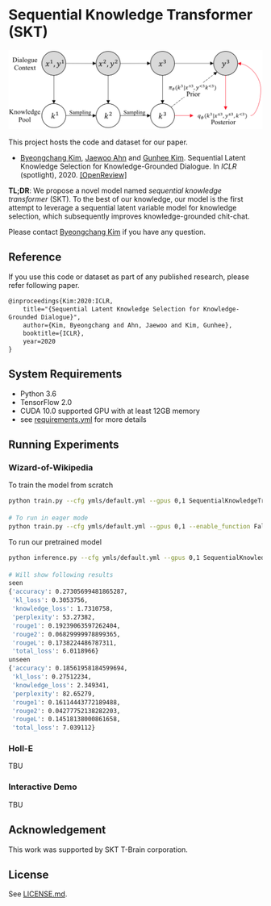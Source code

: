 # Sequential Knowledge Transformer (SKT)

<img src="./assets/skt_model.png" alt="skt model" width="700px"/>

This project hosts the code and dataset for our paper.

- [Byeongchang Kim](https://bckim92.github.io/), [Jaewoo Ahn](https://ahnjaewoo.github.io/) and [Gunhee Kim](http://vision.snu.ac.kr/~gunhee/). Sequential Latent Knowledge Selection for Knowledge-Grounded Dialogue. In *ICLR* (spotlight), 2020. [[OpenReview]](https://openreview.net/forum?id=Hke0K1HKwr)

**TL;DR**: We propose a novel model named *sequential knowledge transformer* (SKT). To the best of our knowledge, our model is the first attempt to leverage a sequential latent variable model for knowledge selection, which subsequently improves knowledge-grounded chit-chat.

Please contact [Byeongchang Kim](https://bckim92.github.io/) if you have any question.

## Reference

If you use this code or dataset as part of any published research, please refer following paper.

```
@inproceedings{Kim:2020:ICLR,
    title="{Sequential Latent Knowledge Selection for Knowledge-Grounded Dialogue}",
    author={Kim, Byeongchang and Ahn, Jaewoo and Kim, Gunhee},
    booktitle={ICLR},
    year=2020
}
```

## System Requirements

- Python 3.6
- TensorFlow 2.0
- CUDA 10.0 supported GPU with at least 12GB memory
- see [requirements.yml](requirements.yml) for more details

## Running Experiments

### Wizard-of-Wikipedia

To train the model from scratch
```bash
python train.py --cfg ymls/default.yml --gpus 0,1 SequentialKnowledgeTransformer

# To run in eager mode
python train.py --cfg ymls/default.yml --gpus 0,1 --enable_function False SequentialKnowledgeTransformer
```

To run our pretrained model
```bash
python inference.py --cfg ymls/default.yml --gpus 0,1 SequentialKnowledgeTransformer

# Will show following results
seen
{'accuracy': 0.27305699481865287,
 'kl_loss': 0.3053756,
 'knowledge_loss': 1.7310758,
 'perplexity': 53.27382,
 'rouge1': 0.19239063597262404,
 'rouge2': 0.06829999978899365,
 'rougeL': 0.1738224486787311,
 'total_loss': 6.0118966}
unseen
{'accuracy': 0.18561958184599694,
 'kl_loss': 0.27512234,
 'knowledge_loss': 2.349341,
 'perplexity': 82.65279,
 'rouge1': 0.16114443772189488,
 'rouge2': 0.04277752138282203,
 'rougeL': 0.14518138000861658,
 'total_loss': 7.039112}
```

### Holl-E

TBU

### Interactive Demo

TBU

## Acknowledgement

This work was supported by SKT T-Brain corporation.

## License

See [LICENSE.md](LICENSE.md).
